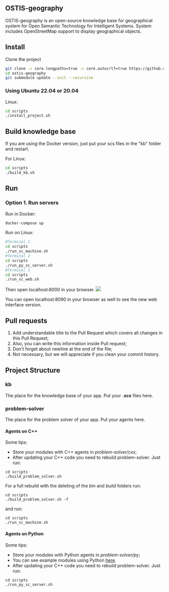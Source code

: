 ## OSTIS-geography
OSTIS-geography is an open-source knowledge base for geographical system for Open Semantic Technology for Intelligent Systems. System includes OpenStreetMap support to display geographical objects. 
## Install

Clone the project
```sh
git clone -c core.longpaths=true -c core.autocrlf=true https://github.com/ostis-apps/ostis-geography
cd ostis-geography
git submodule update --init --recursive
```

### Using Ubuntu 22.04 or 20.04
Linux:
```sh
cd scripts
./install_project.sh
```

## Build knowledge base
If you are using the Docker version, just put your scs files in the "kb" folder and restart.

For Linux:
```sh
cd scripts
./build_kb.sh
```

## Run
### Option 1. Run servers

Run in Docker:
```sh
docker-compose up
```

Run on Linux:
```sh
#Terminal 1
cd scripts
./run_sc_machine.sh
#Terminal 2
cd scripts
./run_py_sc_server.sh
#Terminal 3
cd scripts
./run_sc_web.sh
```

Then open localhost:8000 in your browser.
![](https://i.imgur.com/6SehI5s.png)

You can open localhost:8090 in your browser as well to see the new web interface version.

## Pull requests
1. Add understandable title to the Pull Request which covers all changes in this Pull Request;
2. Also, you can write this information inside Pull request;
3. Don't forget about newline at the end of the file;
4. Not necessary, but we will appreciate if you clean your commit history.

## Project Structure

### kb
The place for the knowledge base of your app. Put your **.scs** files here.

### problem-solver
The place for the problem solver of your app. Put your agents here.

#### Agents on C++
Some tips:
- Store your modules with C++ agents in *problem-solver/cxx*;
- After updating your C++ code you need to rebuild problem-solver. Just run:
```
cd scripts
./build_problem_solver.sh
```
For a full rebuild with the deleting of the *bin* and *build* folders run:
```
cd scripts
./build_problem_solver.sh -f
```
and run:
```
cd scripts
./run_sc_machine.sh
```

#### Agents on Python
Some tips:
- Store your modules with Python agents in *problem-solver/py*;
- You can see example modules using Python [here](problem-solver/py/modules).
- After updating your C++ code you need to rebuild problem-solver. Just run:
```
cd scripts
./run_py_sc_server.sh
```
